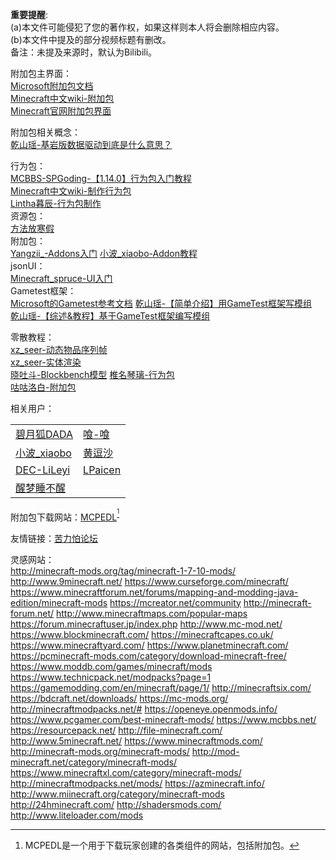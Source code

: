 **重要提醒**:  
(a)本文件可能侵犯了您的著作权，如果这样则本人将会删除相应内容。  
(b)本文件中提及的部分视频标题有删改。  
备注：未提及来源时，默认为Bilibili。

附加包主界面：  
[Microsoft附加包文档](https://docs.microsoft.com/en-us/minecraft/creator/)  
[Minecraft中文wiki-附加包](https://minecraft.fandom.com/zh/wiki/%E9%99%84%E5%8A%A0%E5%8C%85)  
[Minecraft官网附加包界面](https://www.minecraft.net/zh-hans/addons)  

附加包相关概念：  
[乾山瑶-基岩版数据驱动到底是什么意思？](https://www.bilibili.com/video/BV1FP4y1a72c)  

行为包：  
[MCBBS-SPGoding-【1.14.0】行为包入门教程](https://www.mcbbs.net/thread-829760-1-1.html)  
[Minecraft中文wiki-制作行为包](https://minecraft.fandom.com/zh/wiki/%E6%95%99%E7%A8%8B/%E5%88%B6%E4%BD%9C%E8%A1%8C%E4%B8%BA%E5%8C%85)  
[Lintha暮辰-行为包制作](https://www.bilibili.com/video/BV1Lq4y1u7SA)  
资源包：  
[方法放寒假](https://www.bilibili.com/read/readlist/rl121791)  
附加包：  
[Yangzii_-Addons入门](https://www.bilibili.com/video/BV1Lt411c7QC)
[小波_xiaobo-Addon教程](https://space.bilibili.com/402641129/favlist?fid=1284152029&ftype=create)  
jsonUI：  
[Minecraft_spruce-UI入门](https://b23.tv/WAUJJcO)  
Gametest框架：  
[Microsoft的Gametest参考文档](https://docs.microsoft.com/en-gb/minecraft/creator/scriptapi/)
[乾山瑶-【简单介绍】用GameTest框架写模组](https://www.bilibili.com/video/BV1864y1t7Rw)  
[乾山瑶-【综述&教程】基于GameTest框架编写模组](https://www.bilibili.com/read/cv11904231)  

零散教程：  
[xz_seer-动态物品序列帧](https://www.bilibili.com/video/BV1kX4y1V7hy)  
[xz_seer-实体渲染](https://www.bilibili.com/video/BV1nw411o7sh)  
[晓吐斗-Blockbench模型](https://m.bilibili.com/video/BV15f4y1K7nT)
[椎名琴璃-行为包](https://www.bilibili.com/video/BV1KW411p75D)  
[咕咕洛白-附加包](https://space.bilibili.com/441929890/article)  

相关用户：  
<table>
    <tr>
        <td><a href="https://space.bilibili.com/293767574/video">碧月狐DADA</a></td>
        <td><a href="https://space.bilibili.com/16567020/video">喰-喰</a></td>
    </tr>
    <tr>
        <td><a href="https://space.bilibili.com/402641129">小波_xiaobo</a></td>
        <td><a href="https://space.bilibili.com/487270210/video">黄逗沙</a></td>
    </tr>
    <tr>
        <td><a href="https://space.bilibili.com/253673675">DEC-LiLeyi</a></td>
        <td><a href="https://space.bilibili.com/450068295">LPaicen</a></td>
    </tr>
    <tr>
        <td><a href="https://m.bilibili.com/space/11766685">醒梦睡不醒</a></td>
    </tr>
</table> 

附加包下载网站：[MCPEDL](https://mcpedl.com/)<sup>[^1]</sup>  

友情链接：[苦力怕论坛](klpbbs.com)  

灵感网站：  
http://minecraft-mods.org/tag/minecraft-1-7-10-mods/
http://www.9minecraft.net/
https://www.curseforge.com/minecraft/
https://www.minecraftforum.net/forums/mapping-and-modding-java-edition/minecraft-mods
https://mcreator.net/community
http://minecraft-forum.net/
http://www.minecraftmaps.com/popular-maps
https://forum.minecraftuser.jp/index.php
http://www.mc-mod.net/
https://www.blockminecraft.com/
https://minecraftcapes.co.uk/
https://www.minecraftyard.com/
https://www.planetminecraft.com/
https://pcminecraft-mods.com/category/download-minecraft-free/
https://www.moddb.com/games/minecraft/mods
https://www.technicpack.net/modpacks?page=1
https://gamemodding.com/en/minecraft/page/1/
http://minecraftsix.com/
https://bdcraft.net/downloads/
https://mc-mods.org/
http://minecraftmodpacks.net/#
https://openeye.openmods.info/
https://www.pcgamer.com/best-minecraft-mods/
https://www.mcbbs.net/
https://resourcepack.net/
http://file-minecraft.com/
http://www.5minecraft.net/
https://www.minecraftmods.com/
http://minecraft-mods.org/minecraft-mods/
http://mod-minecraft.net/category/minecraft-mods/
https://www.minecraftxl.com/category/minecraft-mods/
http://minecraftmodpacks.net/mods/
https://azminecraft.info/
http://www.miinecraft.org/category/minecraft-mods
http://24hminecraft.com/
http://shadersmods.com/
http://www.liteloader.com/mods

[^1]:MCPEDL是一个用于下载玩家创建的各类组件的网站，包括附加包。
